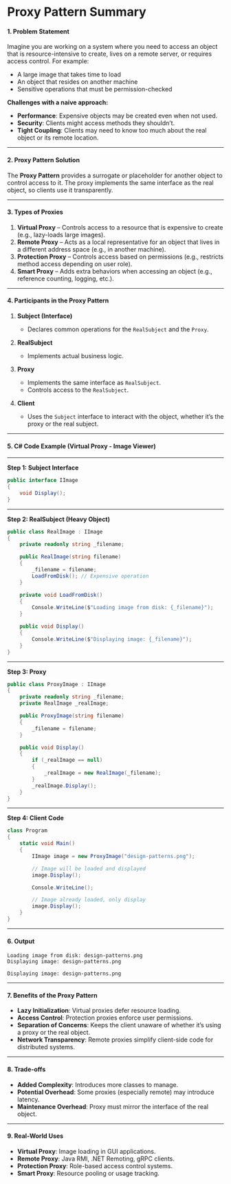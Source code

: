 # **Proxy Pattern Summary**

#### **1. Problem Statement**

Imagine you are working on a system where you need to access an object that is resource-intensive to create, lives on a remote server, or requires access control. For example:

* A large image that takes time to load
* An object that resides on another machine
* Sensitive operations that must be permission-checked

**Challenges with a naive approach:**

* **Performance**: Expensive objects may be created even when not used.
* **Security**: Clients might access methods they shouldn’t.
* **Tight Coupling**: Clients may need to know too much about the real object or its remote location.

---

#### **2. Proxy Pattern Solution**

The **Proxy Pattern** provides a surrogate or placeholder for another object to control access to it.
The proxy implements the same interface as the real object, so clients use it transparently.

---

#### **3. Types of Proxies**

1. **Virtual Proxy** – Controls access to a resource that is expensive to create (e.g., lazy-loads large images).
2. **Remote Proxy** – Acts as a local representative for an object that lives in a different address space (e.g., in another machine).
3. **Protection Proxy** – Controls access based on permissions (e.g., restricts method access depending on user role).
4. **Smart Proxy** – Adds extra behaviors when accessing an object (e.g., reference counting, logging, etc.).

---

#### **4. Participants in the Proxy Pattern**

1. **Subject (Interface)**

   * Declares common operations for the `RealSubject` and the `Proxy`.

2. **RealSubject**

   * Implements actual business logic.

3. **Proxy**

   * Implements the same interface as `RealSubject`.
   * Controls access to the `RealSubject`.

4. **Client**

   * Uses the `Subject` interface to interact with the object, whether it’s the proxy or the real subject.

---

#### **5. C# Code Example (Virtual Proxy - Image Viewer)**

---

**Step 1: Subject Interface**

```csharp
public interface IImage
{
    void Display();
}
```

---

**Step 2: RealSubject (Heavy Object)**

```csharp
public class RealImage : IImage
{
    private readonly string _filename;

    public RealImage(string filename)
    {
        _filename = filename;
        LoadFromDisk(); // Expensive operation
    }

    private void LoadFromDisk()
    {
        Console.WriteLine($"Loading image from disk: {_filename}");
    }

    public void Display()
    {
        Console.WriteLine($"Displaying image: {_filename}");
    }
}
```

---

**Step 3: Proxy**

```csharp
public class ProxyImage : IImage
{
    private readonly string _filename;
    private RealImage _realImage;

    public ProxyImage(string filename)
    {
        _filename = filename;
    }

    public void Display()
    {
        if (_realImage == null)
        {
            _realImage = new RealImage(_filename);
        }
        _realImage.Display();
    }
}
```

---

**Step 4: Client Code**

```csharp
class Program
{
    static void Main()
    {
        IImage image = new ProxyImage("design-patterns.png");

        // Image will be loaded and displayed
        image.Display();

        Console.WriteLine();

        // Image already loaded, only display
        image.Display();
    }
}
```

---

#### **6. Output**

```
Loading image from disk: design-patterns.png
Displaying image: design-patterns.png

Displaying image: design-patterns.png
```

---

#### **7. Benefits of the Proxy Pattern**

* **Lazy Initialization**: Virtual proxies defer resource loading.
* **Access Control**: Protection proxies enforce user permissions.
* **Separation of Concerns**: Keeps the client unaware of whether it’s using a proxy or the real object.
* **Network Transparency**: Remote proxies simplify client-side code for distributed systems.

---

#### **8. Trade-offs**

* **Added Complexity**: Introduces more classes to manage.
* **Potential Overhead**: Some proxies (especially remote) may introduce latency.
* **Maintenance Overhead**: Proxy must mirror the interface of the real object.

---

#### **9. Real-World Uses**

* **Virtual Proxy**: Image loading in GUI applications.
* **Remote Proxy**: Java RMI, .NET Remoting, gRPC clients.
* **Protection Proxy**: Role-based access control systems.
* **Smart Proxy**: Resource pooling or usage tracking.
